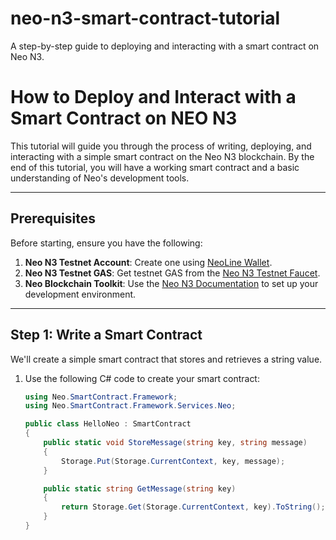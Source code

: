 # neo-n3-smart-contract-tutorial
A step-by-step guide to deploying and interacting with a smart contract on Neo N3.
# How to Deploy and Interact with a Smart Contract on NEO N3

This tutorial will guide you through the process of writing, deploying, and interacting with a simple smart contract on the Neo N3 blockchain. By the end of this tutorial, you will have a working smart contract and a basic understanding of Neo's development  tools.

---

## Prerequisites

Before starting, ensure you have the following:
1. **Neo N3 Testnet Account**: Create one using [NeoLine Wallet](https://neoline.io/).
2. **Neo N3 Testnet GAS**: Get testnet GAS from the [Neo N3 Testnet Faucet](https://neowish.ngd.network/).
3. **Neo Blockchain Toolkit**: Use the [Neo N3 Documentation](https://docs.neo.org/docs/en-us/index.html) to set up your development environment.

---

## Step 1: Write a Smart Contract

We'll create a simple smart contract that stores and retrieves a string value.

1. Use the following C# code to create your smart contract:
   ```csharp
   using Neo.SmartContract.Framework;
   using Neo.SmartContract.Framework.Services.Neo;

   public class HelloNeo : SmartContract
   {
       public static void StoreMessage(string key, string message)
       {
           Storage.Put(Storage.CurrentContext, key, message);
       }

       public static string GetMessage(string key)
       {
           return Storage.Get(Storage.CurrentContext, key).ToString();
       }
   }
